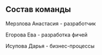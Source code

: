 ## Состав команды

Мерзлова Анастасия - разработчик

Егорова Ева - разработка фичей

Исупова Дарья - бизнес-процессы
